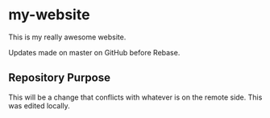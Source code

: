 # my-website

This is my really awesome website.

Updates made on master on GitHub before Rebase.

## Repository Purpose

This will be a change that conflicts with whatever
is on the remote side. This was edited locally.
